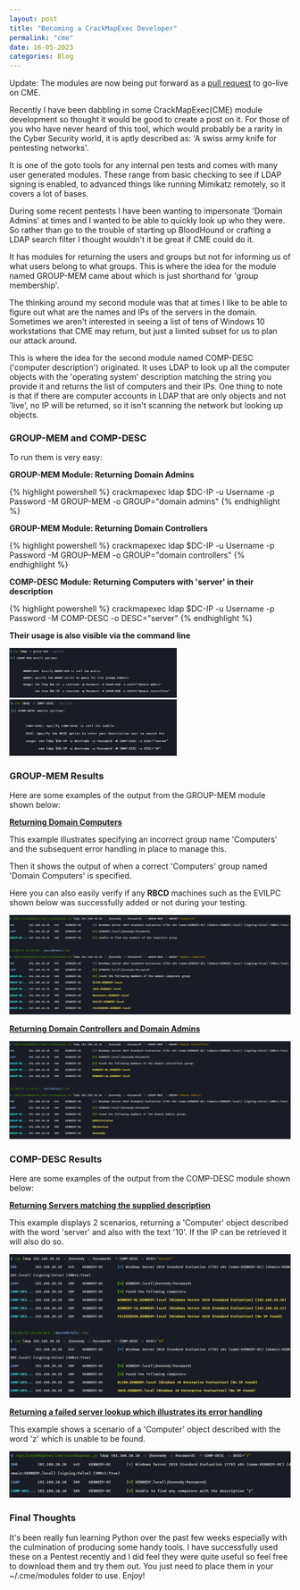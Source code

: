 ```yaml
---
layout: post
title: "Becoming a CrackMapExec Developer"
permalink: "cme"
date: 16-05-2023
categories: Blog
---
```


Update: The modules are now being put forward as a [pull request](https://github.com/Porchetta-Industries/CrackMapExec/pull/785) to go-live on CME.

Recently I have been dabbling in some CrackMapExec(CME) module development so thought it would be good to create a post on it. For those of you who have never heard of this tool, which would probably be a rarity in the Cyber Security world, it is aptly described as: 'A swiss army knife for pentesting networks'.

It is one of the goto tools for any internal pen tests and comes with many user generated modules. These range from basic checking to see if LDAP signing is enabled, to advanced things like running Mimikatz remotely, so it covers a lot of bases.

During some recent pentests I have been wanting to impersonate 'Domain Admins' at times and I wanted to be able to quickly look up who they were. So rather than go to the trouble of starting up BloodHound or crafting a LDAP search filter I thought wouldn't it be great if CME could do it.

It has modules for returning the users and groups but not for informing us of what users belong to what groups. This is where the idea for the module named GROUP-MEM came about which is just shorthand for 'group membership'.

The thinking around my second module was that at times I like to be able to figure out what are the names and IPs of the servers in the domain. Sometimes we aren't interested in seeing a list of tens of Windows 10 workstations that CME may return, but just a limited subset for us to plan our attack around.

This is where the idea for the second module named COMP-DESC ('computer description') originated. It uses LDAP to look up all the computer objects with the 'operating system' description matching the string you provide it and returns the list of computers and their IPs. One thing to note is that if there are computer accounts in LDAP that are only objects and not 'live', no IP will be returned, so it isn't scanning the network but looking up objects.

### GROUP-MEM and COMP-DESC

To run them is very easy:

**GROUP-MEM Module: Returning Domain Admins**

{% highlight powershell %}
crackmapexec ldap $DC-IP -u Username -p Password -M GROUP-MEM -o GROUP="domain admins"
{% endhighlight %}

**GROUP-MEM Module:  Returning Domain Controllers**

{% highlight powershell %}
crackmapexec ldap $DC-IP -u Username -p Password -M GROUP-MEM -o GROUP="domain controllers"
{% endhighlight %}

**COMP-DESC Module: Returning Computers with 'server' in their description**

{% highlight powershell %}
crackmapexec ldap $DC-IP -u Username -p Password -M COMP-DESC -o DESC="server"
{% endhighlight %}


**Their usage is also visible via the command line**

<img src="https://raw.githubusercontent.com/Cyb3rC3lt/CrackMapExec-Modules/main/images/GROUP-MEM-OPTIONS.jpg" width="300"/>

<img src="https://raw.githubusercontent.com/Cyb3rC3lt/CrackMapExec-Modules/main/images/COMP-DESC-OPTIONS.jpg" width="300"/>


### GROUP-MEM Results

Here are some examples of the output from the GROUP-MEM module shown below:

<ins>**Returning Domain Computers**</ins>

This example illustrates specifying an incorrect group name 'Computers' and the subsequent error handling in place to manage this.

Then it shows the output of when a correct 'Computers' group named 'Domain Computers' is specified.

Here you can also easily verify if any **RBCD** machines such as the EVILPC shown below was successfully added or not during your testing.

<img alt="da" src="https://raw.githubusercontent.com/Cyb3rC3lt/CrackMapExec-Modules/main/images/COMPUTERS.jpg"/>

<ins>**Returning Domain Controllers and Domain Admins**</ins>

<img alt="da" src="https://raw.githubusercontent.com/Cyb3rC3lt/CrackMapExec-Modules/main/images/DCDA.jpg"/>


### COMP-DESC Results

Here are some examples of the output from the COMP-DESC module shown below:

<ins>**Returning Servers matching the supplied description**</ins>

This example displays 2 scenarios, returning a 'Computer' object described with the word 'server' and also with the text '10'.
If the IP can be retrieved it will also do so.

<img alt="da" src="https://raw.githubusercontent.com/Cyb3rC3lt/CrackMapExec-Modules/main/images/COMP-DESC.jpg"/>

<ins>**Returning a failed server lookup which illustrates its error handling**</ins>

This example shows a scenario of a 'Computer' object described with the word 'z' which is unable to be found.

<img alt="da" src="https://raw.githubusercontent.com/Cyb3rC3lt/CrackMapExec-Modules/main/images/COMP-DESC-FAIL.jpg"/>


### Final Thoughts

It's been really fun learning Python over the past few weeks especially with the culmination of producing some handy tools. I have successfully used these on a Pentest recently and I did feel they were quite useful so feel free to download them and try them out. You just need to place them in your ~/.cme/modules folder to use. Enjoy!
